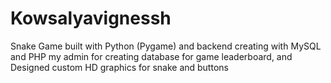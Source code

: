 # Kowsalyavignessh
Snake Game built with Python (Pygame) and backend creating with MySQL and PHP my admin for creating database for game leaderboard, and Designed custom HD graphics for snake and buttons 
